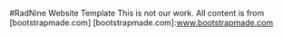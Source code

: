 #RadNine Website Template
This is not our work. All content is from [bootstrapmade.com]
[bootstrapmade.com]:www.bootstrapmade.com
